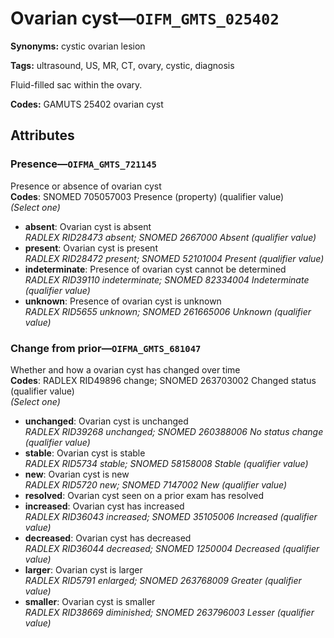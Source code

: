 # Ovarian cyst—`OIFM_GMTS_025402`

**Synonyms:** cystic ovarian lesion

**Tags:** ultrasound, US, MR, CT, ovary, cystic, diagnosis

Fluid-filled sac within the ovary.

**Codes:** GAMUTS 25402 ovarian cyst

## Attributes

### Presence—`OIFMA_GMTS_721145`

Presence or absence of ovarian cyst  
**Codes**: SNOMED 705057003 Presence (property) (qualifier value)  
*(Select one)*

- **absent**: Ovarian cyst is absent  
_RADLEX RID28473 absent; SNOMED 2667000 Absent (qualifier value)_
- **present**: Ovarian cyst is present  
_RADLEX RID28472 present; SNOMED 52101004 Present (qualifier value)_
- **indeterminate**: Presence of ovarian cyst cannot be determined  
_RADLEX RID39110 indeterminate; SNOMED 82334004 Indeterminate (qualifier value)_
- **unknown**: Presence of ovarian cyst is unknown  
_RADLEX RID5655 unknown; SNOMED 261665006 Unknown (qualifier value)_

### Change from prior—`OIFMA_GMTS_681047`

Whether and how a ovarian cyst has changed over time  
**Codes**: RADLEX RID49896 change; SNOMED 263703002 Changed status (qualifier value)  
*(Select one)*

- **unchanged**: Ovarian cyst is unchanged  
_RADLEX RID39268 unchanged; SNOMED 260388006 No status change (qualifier value)_
- **stable**: Ovarian cyst is stable  
_RADLEX RID5734 stable; SNOMED 58158008 Stable (qualifier value)_
- **new**: Ovarian cyst is new  
_RADLEX RID5720 new; SNOMED 7147002 New (qualifier value)_
- **resolved**: Ovarian cyst seen on a prior exam has resolved  
- **increased**: Ovarian cyst has increased  
_RADLEX RID36043 increased; SNOMED 35105006 Increased (qualifier value)_
- **decreased**: Ovarian cyst has decreased  
_RADLEX RID36044 decreased; SNOMED 1250004 Decreased (qualifier value)_
- **larger**: Ovarian cyst is larger  
_RADLEX RID5791 enlarged; SNOMED 263768009 Greater (qualifier value)_
- **smaller**: Ovarian cyst is smaller  
_RADLEX RID38669 diminished; SNOMED 263796003 Lesser (qualifier value)_